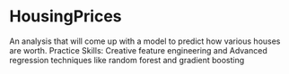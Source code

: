 # HousingPrices
An analysis that will come up with a model to predict how various houses are worth.
Practice Skills:
Creative feature engineering and 
Advanced regression techniques like random forest and gradient boosting
